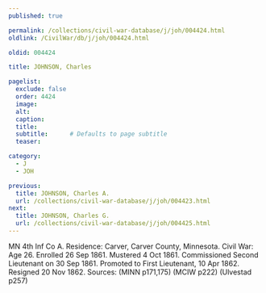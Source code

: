 ```yaml
---
published: true

permalink: /collections/civil-war-database/j/joh/004424.html
oldlink: /CivilWar/db/j/joh/004424.html

oldid: 004424

title: JOHNSON, Charles

pagelist:
  exclude: false
  order: 4424
  image: 
  alt:
  caption:
  title:
  subtitle:      # Defaults to page subtitle
  teaser:

category: 
  - J 
  - JOH

previous:
  title: JOHNSON, Charles A.
  url: /collections/civil-war-database/j/joh/004423.html  
next:
  title: JOHNSON, Charles G.
  url: /collections/civil-war-database/j/joh/004425.html   
---
```

MN 4th Inf Co A. Residence: Carver, Carver County, Minnesota. Civil War: Age 26. Enrolled 26 Sep 1861. Mustered 4 Oct 1861. Commissioned Second Lieutenant on 30 Sep 1861. Promoted to First Lieutenant, 10 Apr 1862. Resigned 20 Nov 1862. Sources: (MINN p171,175) (MCIW p222) (Ulvestad p257)